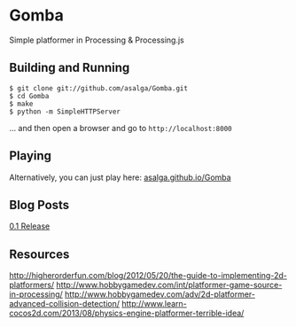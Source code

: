 Gomba
=====

Simple platformer in Processing & Processing.js

Building and Running
--------------------
```shell
$ git clone git://github.com/asalga/Gomba.git
$ cd Gomba
$ make
$ python -m SimpleHTTPServer
```

... and then open a browser and go to `http://localhost:8000`

Playing
-------
Alternatively, you can just play here: [asalga.github.io/Gomba](http://asalga.github.io/Gomba/)

Blog Posts
----------

[0.1 Release](http://asalga.wordpress.com/2014/09/20/gomba-0-1/)


Resources
---------
http://higherorderfun.com/blog/2012/05/20/the-guide-to-implementing-2d-platformers/
http://www.hobbygamedev.com/int/platformer-game-source-in-processing/
http://www.hobbygamedev.com/adv/2d-platformer-advanced-collision-detection/
http://www.learn-cocos2d.com/2013/08/physics-engine-platformer-terrible-idea/
